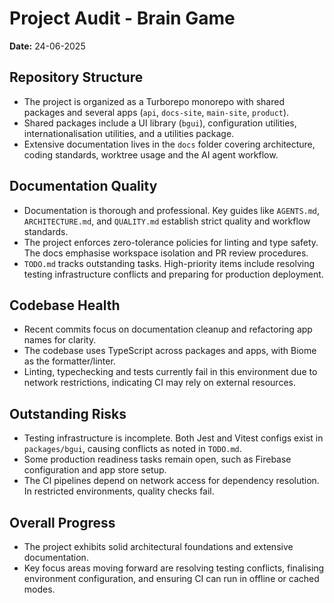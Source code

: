 # Project Audit - Brain Game

**Date:** 24-06-2025

## Repository Structure
- The project is organized as a Turborepo monorepo with shared packages and several apps (`api`, `docs-site`, `main-site`, `product`).
- Shared packages include a UI library (`bgui`), configuration utilities, internationalisation utilities, and a utilities package.
- Extensive documentation lives in the `docs` folder covering architecture, coding standards, worktree usage and the AI agent workflow.

## Documentation Quality
- Documentation is thorough and professional. Key guides like `AGENTS.md`, `ARCHITECTURE.md`, and `QUALITY.md` establish strict quality and workflow standards.
- The project enforces zero-tolerance policies for linting and type safety. The docs emphasise workspace isolation and PR review procedures.
- `TODO.md` tracks outstanding tasks. High-priority items include resolving testing infrastructure conflicts and preparing for production deployment.

## Codebase Health
- Recent commits focus on documentation cleanup and refactoring app names for clarity.
- The codebase uses TypeScript across packages and apps, with Biome as the formatter/linter.
- Linting, typechecking and tests currently fail in this environment due to network restrictions, indicating CI may rely on external resources.

## Outstanding Risks
- Testing infrastructure is incomplete. Both Jest and Vitest configs exist in `packages/bgui`, causing conflicts as noted in `TODO.md`.
- Some production readiness tasks remain open, such as Firebase configuration and app store setup.
- The CI pipelines depend on network access for dependency resolution. In restricted environments, quality checks fail.

## Overall Progress
- The project exhibits solid architectural foundations and extensive documentation.
- Key focus areas moving forward are resolving testing conflicts, finalising environment configuration, and ensuring CI can run in offline or cached modes.

